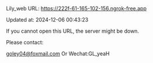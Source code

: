 Lily_web URL: https://222f-61-165-102-156.ngrok-free.app

Updated at: 2024-12-06 00:43:23

If you cannot open this URL, the server might be down.

Please contact: 

goley04@foxmail.com Or Wechat:GL_yeaH